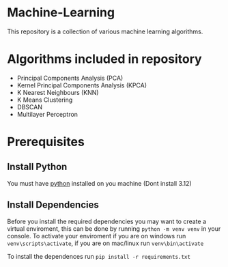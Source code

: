 # Machine-Learning
This repository is a collection of various machine learning algorithms.

# Algorithms included in repository
- Principal Components Analysis (PCA)
- Kernel Principal Components Analysis (KPCA)
- K Nearest Neighbours (KNN)
- K Means Clustering
- DBSCAN
- Multilayer Perceptron

# Prerequisites

## Install Python
You must have [python](https://www.python.org/downloads/) installed on you machine (Dont install 3.12)

## Install Dependencies
Before you install the required dependencies you may want to create a virtual enviroment, this can be done by running ``python -m venv venv`` in your console. To activate your enviroment if you are on windows run ``venv\scripts\activate``, if you are on mac/linux run ``venv\bin\activate``

To install the dependences run ``pip install -r requirements.txt``